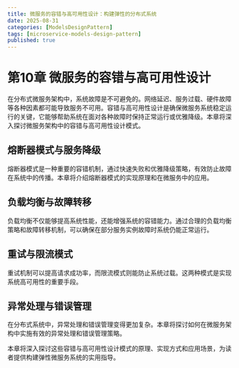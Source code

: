 ```yaml
---
title: 微服务的容错与高可用性设计：构建弹性的分布式系统
date: 2025-08-31
categories: [ModelsDesignPattern]
tags: [microservice-models-design-pattern]
published: true
---
```


# 第10章 微服务的容错与高可用性设计

在分布式微服务架构中，系统故障是不可避免的。网络延迟、服务过载、硬件故障等各种因素都可能导致服务不可用。容错与高可用性设计是确保微服务系统稳定运行的关键，它能够帮助系统在面对各种故障时保持正常运行或优雅降级。本章将深入探讨微服务架构中的容错与高可用性设计模式。

## 熔断器模式与服务降级

熔断器模式是一种重要的容错机制，通过快速失败和优雅降级策略，有效防止故障在系统中的传播。本章将介绍熔断器模式的实现原理和在微服务中的应用。

## 负载均衡与故障转移

负载均衡不仅能够提高系统性能，还能增强系统的容错能力。通过合理的负载均衡策略和故障转移机制，可以确保在部分服务实例故障时系统仍能正常运行。

## 重试与限流模式

重试机制可以提高请求成功率，而限流模式则能防止系统过载。这两种模式是实现系统高可用性的重要手段。

## 异常处理与错误管理

在分布式系统中，异常处理和错误管理变得更加复杂。本章将探讨如何在微服务架构中实施有效的异常处理和错误管理策略。

本章将深入探讨这些容错与高可用性设计模式的原理、实现方式和应用场景，为读者提供构建弹性微服务系统的实用指导。